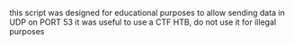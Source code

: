 this script was designed for educational purposes to allow sending data in UDP on PORT 53 it was useful to use a CTF HTB, do not use it for illegal purposes
